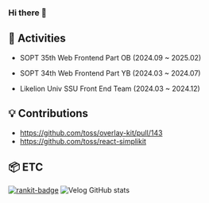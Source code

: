 ### Hi there 👋


## 🚀 Activities
- SOPT 35th Web Frontend Part OB (2024.09 ~ 2025.02)

- SOPT 34th Web Frontend Part YB (2024.03 ~ 2024.07)

- Likelion Univ SSU Front End Team (2024.03 ~ 2024.12)


## 💡 Contributions
- https://github.com/toss/overlay-kit/pull/143
- https://github.com/toss/react-simplikit

## 📦 ETC
[![rankit-badge](https://badge.rankit.run/badge?name=KIMGEONHWI)](https://www.rankit.run)
![Velog GitHub stats](https://velog-github-badge.vercel.app/badge/geonhwi1014?theme=light&posts=3)


